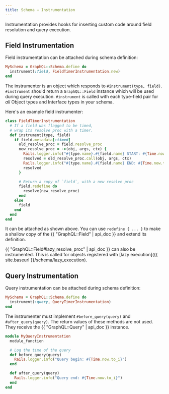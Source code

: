 ```yaml
---
title: Schema — Instrumentation
---
```


Instrumentation provides hooks for inserting custom code around field resolution and query execution.

## Field Instrumentation

Field instrumentation can be attached during schema definition:

```ruby
MySchema = GraphQL::Schema.define do
  instrument(:field, FieldTimerInstrumentation.new)
end
```

The instrumenter is an object which responds to `#instrument(type, field)`. `#instrument` should return a `GraphQL::Field` instance which will be used during query execution. `#instrument` is called with each type-field pair for _all_ Object types and Interface types in your schema.

Here's an example field instrumenter:

```ruby
class FieldTimerInstrumentation
  # If a field was flagged to be timed,
  # wrap its resolve proc with a timer.
  def instrument(type, field)
    if field.metadata[:timed]
      old_resolve_proc = field.resolve_proc
      new_resolve_proc = ->(obj, args, ctx) {
        Rails.logger.info("#{type.name}.#{field.name} START: #{Time.now.to_i}")
        resolved = old_resolve_proc.call(obj, args, ctx)
        Rails.logger.info("#{type.name}.#{field.name} END: #{Time.now.to_i}")
        resolved
      }

      # Return a copy of `field`, with a new resolve proc
      field.redefine do
        resolve(new_resolve_proc)
      end
    else
      field
    end
  end
end
```

It can be attached as shown above. You can use `redefine { ... }` to make a shallow copy of the  {{ "GraphQL::Field" | api_doc }} and extend its definition.

{{ "GraphQL::Field#lazy_resolve_proc" | api_doc }} can also be instrumented. This is called for objects registered with [lazy execution]({{ site.baseurl }}/schema/lazy_execution).

## Query Instrumentation

Query instrumentation can be attached during schema definition:

```ruby
MySchema = GraphQL::Schema.define do
  instrument(:query, QueryTimerInstrumentation)
end
```

The instrumenter must implement `#before_query(query)` and `#after_query(query)`. The return values of these methods are not used. They receive the {{ "GraphQL::Query" | api_doc }} instance.

```ruby
module MyQueryInstrumentation
  module_function

  # Log the time of the query
  def before_query(query)
    Rails.logger.info("Query begin: #{Time.now.to_i}")
  end

  def after_query(query)
    Rails.logger.info("Query end: #{Time.now.to_i}")
  end
end
```
